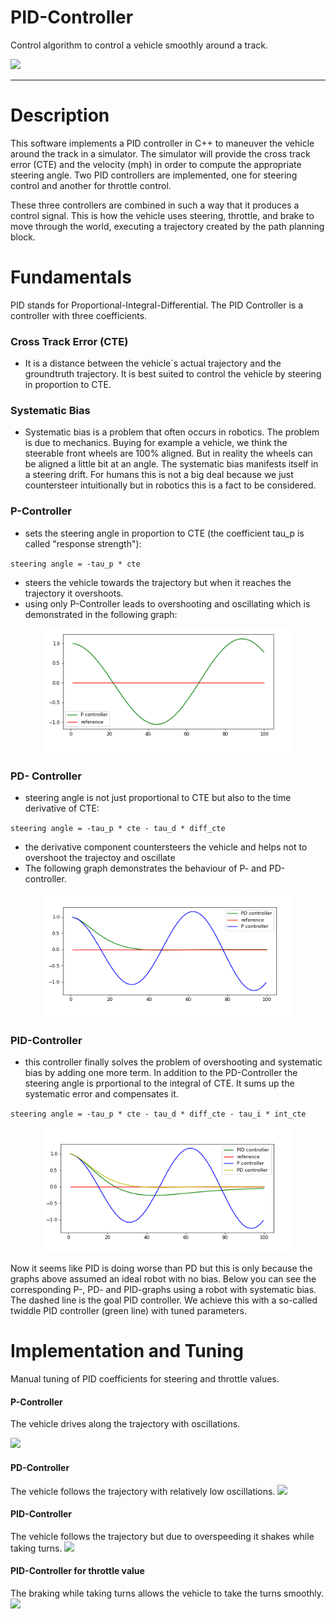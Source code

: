 # PID-Controller
Control algorithm to control a vehicle smoothly around a track.

![](results/pid_brake.gif)

---
# Description
This software implements a PID controller in C++ to maneuver the vehicle around the track in a simulator. The simulator will provide the cross track error (CTE) and the velocity (mph) in order to compute the appropriate steering angle.
Two PID controllers are implemented, one for steering control and another for throttle control.

These three controllers are combined in such a way that it produces a control signal. This is how the vehicle uses steering, throttle, and brake to move through the world, executing a trajectory created by the path planning block.

# Fundamentals
PID stands for Proportional-Integral-Differential. The PID Controller is a controller with three coefficients.

 ### Cross Track Error (CTE)
 * It is a distance between the vehicle´s actual trajectory and the groundtruth trajectory. It is best suited to control the vehicle by steering in proportion to CTE.
 
 ### Systematic Bias
* Systematic bias is a problem that often occurs in robotics. The problem is due to mechanics. Buying for example a vehicle, we think the steerable front wheels are 100% aligned. But in reality the wheels can be aligned a little bit at an angle. The systematic bias manifests itself in a steering drift. For humans this is not a big deal because we just countersteer intuitionally but in robotics this is a fact to be considered. 
 
### P-Controller 
* sets the steering angle in proportion to CTE (the coefficient tau_p is called "response strength"):

`steering angle = -tau_p * cte`

* steers the vehicle towards the trajectory but when it reaches the trajectory it overshoots.
* using only P-Controller leads to overshooting and oscillating which is demonstrated in the following graph:

<p align="center">
  <img width="400" height="200" src="readme_data/p.png">
</p>

### PD- Controller 
* steering angle is not just proportional to CTE but also to the time derivative of CTE:

`steering angle = -tau_p * cte - tau_d * diff_cte`

* the derivative component countersteers the vehicle and helps not to overshoot the trajectoy and oscillate
* The following graph demonstrates the behaviour of P- and PD-controller.

<p align="center">
  <img width="400" height="200" src="readme_data/pd.png">
</p>

### PID-Controller
* this controller finally solves the problem of overshooting and systematic bias by adding one more term. In addition to the PD-Controller the steering angle is prportional to the integral of CTE. It sums up the systematic error and compensates it.

`steering angle = -tau_p * cte - tau_d * diff_cte - tau_i * int_cte`

<p align="center">
  <img width="400" height="200" src="readme_data/pid.png">
</p>

Now it seems like PID is doing worse than PD but this is only because the graphs above assumed an ideal robot with no bias. Below you can see the corresponding P-, PD-  and PID-graphs using a robot with systematic bias. The dashed line is the goal PID controller. We achieve this with a so-called twiddle PID controller (green line) with tuned parameters.



# Implementation and Tuning
Manual tuning of PID coefficients for steering and throttle values.

#### P-Controller
The vehicle drives along the trajectory with oscillations.

![](readme_data/p.gif)

#### PD-Controller
The vehicle follows the trajectory with relatively low oscillations.
![](readme_data/d.gif)

#### PID-Controller 
The vehicle follows the trajectory but due to overspeeding it shakes while taking turns.
![](readme_data/pid.gif)

#### PID-Controller for throttle value
The braking while taking turns allows the vehicle to take the turns smoothly.
![](readme_data/pid_brake.gif)
